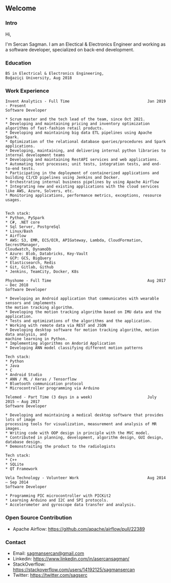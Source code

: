 ## Welcome

### Intro


Hi, 

I'm Sercan Sagman. I am an Electical & Electronics Engineer and working as a software developer, specialized on back-end development.

### Education

```
BS in Electrical & Electronics Engineering,
Boğaziçi University, Aug 2018
```

### Work Experience

```
Invent Analytics - Full Time                                  Jan 2019 - Present
Software Developer

* Scrum master and the tech lead of the team, since Oct 2021.
* Developing and maintaining pricing and inventory optimization algorithms of fast-fashion retail products.
* Developing and maintaining big data ETL pipelines using Apache Spark.
* Optimization of the relational database queries/procedures and Spark applications.
* Developing, maintaining, and delivering internal python libraries to internal development teams
* Developing and maintaining RestAPI services and web applications.
* Automating test processes; unit tests, integration tests, and end-to-end tests.
* Participating in the deployment of containerized applications and building CI/CD pipelines using Jenkins and Docker.
* Orchestrating internal business pipelines by using Apache Airflow
* Integrating new and existing applications with the cloud services like AWS, Azure, Solvers, etc.
* Monitoring applications, performance metrics, exceptions, resource usages.


Tech stack:
* Python, PySpark
* C#, .NET core
* Sql Server, PostgreSql
* Linux/Bash
* Airflow
* AWS: S3, EMR, ECS/ECR, APIGateway, Lambda, CloudFormation, SecrestManager, 
Cloudwatch, DynamoDb
* Azure: Blob, Databricks, Key-Vault
* GCP: GCS, BigQuery
* Elasticsearch, Redis
* Git, Gitlab, Github
* Jenkins, TeamCity, Docker, K8s
```

```
Physhome - Full Time                                          Aug 2017 – Dec 2018
Software Developer

* Developing an Android application that communicates with wearable sensors and implements
the motion tracking algorithm.
* Developing the motion tracking algorithm based on IMU data and the application.
* Tests and optimizations of the algorithms and the application.
* Working with remote data via REST and JSON
* Developing desktop software for motion tracking algorithm, motion data analysis, and
machine learning in Python.
* Implementing algorithms on Andorid Application
* Developing ANN model classifying different motion patterns

Tech stack:
* Python
* Java
* C
* Android Studio
* ANN / ML / Keras / Tensorflow
* Bluetooth communication protocol
* Microcontroller programming via Arduino
```

```
Telemed - Part Time (3 days in a week)                        July 2015 – Aug 2017
Software Developer

* Developing and maintaining a medical desktop software that provides lots of image
processing tools for visualization, measurement and analysis of MR images.
* Writing code with OOP design in principle with the MVC model.
* Contributed in planning, development, algorithm design, GUI design, database design.
* Demonstraiting the product to the radiologists

Tech stack:
* C++
* SQLite
* QT Framework
```

```
Vela Technology - Volunteer Work                              Aug 2014 – Sep 2014
Software Developer

* Programming PIC microcontroller with PICKit2
* Learning Arduino and I2C and SPI protocols.
* Accelerometer and gyroscope data transfer and analysis.
```

### Open Source Contribution

* Apache Airflow: https://github.com/apache/airflow/pull/22389

### Contact


* Email: sagmansercan@gmail.com
* Linkedin: https://www.linkedin.com/in/asercansagman/
* StackOverflow: https://stackoverflow.com/users/14192125/sagmansercan
* Twitter: https://twitter.com/sagserc
